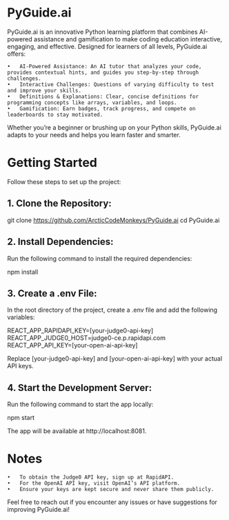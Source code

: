 # PyGuide.ai

PyGuide.ai is an innovative Python learning platform that combines AI-powered assistance and gamification to make coding education interactive, engaging, and effective. Designed for learners of all levels, PyGuide.ai offers:

	•	AI-Powered Assistance: An AI tutor that analyzes your code, provides contextual hints, and guides you step-by-step through	challenges.
	•	Interactive Challenges: Questions of varying difficulty to test and improve your skills.
	•	Definitions & Explanations: Clear, concise definitions for programming concepts like arrays, variables, and loops.
	•	Gamification: Earn badges, track progress, and compete on leaderboards to stay motivated.

Whether you’re a beginner or brushing up on your Python skills, PyGuide.ai adapts to your needs and helps you learn faster and smarter.

# Getting Started

Follow these steps to set up the project:

## 1.	Clone the Repository:

git clone https://github.com/ArcticCodeMonkeys/PyGuide.ai
cd PyGuide.ai 


## 2.	Install Dependencies:
Run the following command to install the required dependencies:

npm install  


## 3.	Create a .env File:
In the root directory of the project, create a .env file and add the following variables:

REACT_APP_RAPIDAPI_KEY=[your-judge0-api-key]  
REACT_APP_JUDGE0_HOST=judge0-ce.p.rapidapi.com  
REACT_APP_API_KEY=[your-open-ai-api-key]  

Replace [your-judge0-api-key] and [your-open-ai-api-key] with your actual API keys.

## 4.	Start the Development Server:
Run the following command to start the app locally:

npm start  

The app will be available at http://localhost:8081.

# Notes
	•	To obtain the Judge0 API key, sign up at RapidAPI.
	•	For the OpenAI API key, visit OpenAI’s API platform.
	•	Ensure your keys are kept secure and never share them publicly.

Feel free to reach out if you encounter any issues or have suggestions for improving PyGuide.ai!
